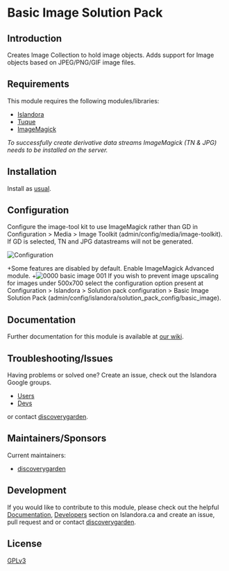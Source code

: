 # Basic Image Solution Pack

## Introduction

Creates Image Collection to hold image objects. Adds support for Image objects
based on JPEG/PNG/GIF image files.

## Requirements

This module requires the following modules/libraries:

* [Islandora](https://github.com/discoverygarden/islandora)
* [Tuque](https://github.com/islandora/tuque)
* [ImageMagick](https://drupal.org/project/imagemagick)

*To successfully create derivative data streams ImageMagick (TN & JPG) needs to
be installed on the server.*

## Installation

Install as
[usual](https://www.drupal.org/docs/8/extending-drupal-8/installing-drupal-8-modules).

## Configuration

Configure the image-tool kit to use ImageMagick rather than GD in
Configuration > Media > Image Toolkit
(admin/config/media/image-toolkit). If GD is selected, TN and JPG datastreams
will not be generated.

![Configuration](https://camo.githubusercontent.com/6ae64673716ddf1f58d0e4856d7d7a5d79845506/687474703a2f2f692e696d6775722e636f6d2f4f33735150654f2e706e67)

+Some features are disabled by default. Enable ImageMagick Advanced module.
+![0000 basic image
001](https://cloud.githubusercontent.com/assets/2738244/24003797/d6aea9da-0a3a-11e7-9c30-d40a0e5240b3.png)
If you wish to prevent image upscaling for images under 500x700 select the
configuration option present at Configuration > Islandora > Solution pack
configuration > Basic Image Solution Pack
(admin/config/islandora/solution_pack_config/basic_image).

## Documentation

Further documentation for this module is available at [our
wiki](https://wiki.duraspace.org/display/ISLANDORA/Basic+Image+Solution+Pack).

## Troubleshooting/Issues

Having problems or solved one? Create an issue, check out the Islandora Google
groups.

* [Users](https://groups.google.com/forum/?hl=en&fromgroups#!forum/islandora)
* [Devs](https://groups.google.com/forum/?hl=en&fromgroups#!forum/islandora-dev)

or contact [discoverygarden](http://support.discoverygarden.ca).

## Maintainers/Sponsors

Current maintainers:

* [discoverygarden](http://www.discoverygarden.ca)

## Development

If you would like to contribute to this module, please check out the helpful
[Documentation](https://github.com/Islandora/islandora/wiki#wiki-documentation-for-developers),
[Developers](http://islandora.ca/developers) section on Islandora.ca and create
an issue, pull request and or contact
[discoverygarden](http://support.discoverygarden.ca).

## License

[GPLv3](http://www.gnu.org/licenses/gpl-3.0.txt)
